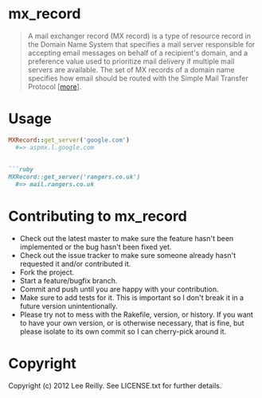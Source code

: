 # mx_record

> A mail exchanger record (MX record) is a type of resource record in the Domain Name System that specifies a mail server responsible for accepting email messages on behalf of a recipient's domain, and a preference value used to prioritize mail delivery if multiple mail servers are available. The set of MX records of a domain name specifies how email should be routed with the Simple Mail Transfer Protocol [[more](http://en.wikipedia.org/wiki/MX_record)].

# Usage

```ruby
MXRecord::get_server('google.com')
  #=> aspmx.l.google.com
    
    
```ruby
MXRecord::get_server('rangers.co.uk')
  #=> mail.rangers.co.uk
```

# Contributing to mx_record

* Check out the latest master to make sure the feature hasn't been implemented or the bug hasn't been fixed yet.
* Check out the issue tracker to make sure someone already hasn't requested it and/or contributed it.
* Fork the project.
* Start a feature/bugfix branch.
* Commit and push until you are happy with your contribution.
* Make sure to add tests for it. This is important so I don't break it in a future version unintentionally.
* Please try not to mess with the Rakefile, version, or history. If you want to have your own version, or is otherwise necessary, that is fine, but please isolate to its own commit so I can cherry-pick around it.

# Copyright

Copyright (c) 2012 Lee Reilly. See LICENSE.txt for
further details.

